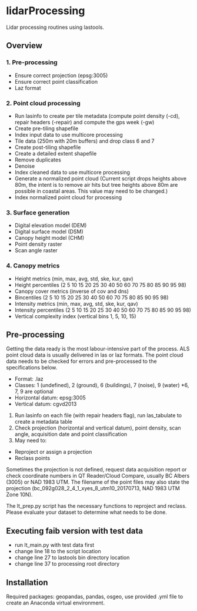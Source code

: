 # lidarProcessing
Lidar processing routines using lastools. 

## Overview
### 1.	Pre-processing
- Ensure correct projection (epsg:3005)
- Ensure correct point classification 
- Laz format

### 2.	Point cloud processing
- Run lasinfo to create per tile metadata (compute point density (-cd), repair headers (-repair) and compute the gps week (-gw)
- Create pre-tiling shapefile
- Index input data to use multicore processing
- Tile data (250m with 20m buffers) and drop class 6 and 7
- Create post-tiling shapefile
- Create a detailed extent shapefile
- Remove duplicates
- Denoise
- Index cleaned data to use multicore processing
- Generate a normalized point cloud (Current script drops heights above 80m, the intent is to remove air hits but tree heights above 80m are possible in coastal areas. This value may need to be changed.)
- Index normalized point cloud for processing

### 3.	Surface generation
- Digital elevation model (DEM) 
- Digital surface model (DSM)
- Canopy height model (CHM)
- Point density raster
- Scan angle raster

### 4.	Canopy metrics
- Height metrics (min, max, avg, std, ske, kur, qav)
- Height percentiles (2 5 10 15 20 25 30 40 50 60 70 75 80 85 90 95 98)
- Canopy cover metrics (inverse of cov and dns)
- Bincentiles (2 5 10 15 20 25 30 40 50 60 70 75 80 85 90 95 98)
- Intensity metrics (min, max, avg, std, ske, kur, qav)
- Intensity percentiles (2 5 10 15 20 25 30 40 50 60 70 75 80 85 90 95 98)
- Vertical complexity index (vertical bins 1, 5, 10, 15)

## Pre-processing
Getting the data ready is the most labour-intensive part of the process. ALS point cloud data is usually delivered in las or laz formats. The point cloud data needs to be checked for errors and pre-processed to the specifications below. 
- Format: .laz
- Classes: 1 (undefined), 2 (ground), 6 (buildings), 7 (noise), 9 (water) *6, 7, 9 are optional
- Horizontal datum: epsg:3005 
- Vertical datum:	cgvd2013

1.	Run lasinfo on each file (with repair headers flag), run las_tabulate to create a metadata table
2.	Check projection (horizontal and vertical datum), point density, scan angle, acquisition date and point classification
3.	May need to:
- Reproject or assign a projection
- Reclass points 

Sometimes the projection is not defined, request data acquisition report or check coordinate numbers in QT Reader/Cloud Compare, usually BC Albers (3005) or NAD 1983 UTM. The filename of the point files may also state the projection (bc_092g028_2_4_1_xyes_8_utm10_20170713, NAD 1983 UTM Zone 10N).

The lt_prep.py script has the necessary functions to reproject and reclass. Please evaluate your dataset to determine what needs to be done. 

## Executing faib version with test data
- run lt_main.py with test data first
- change line 18 to the script location
- change line 27 to lastools bin directory location
- change line 37 to processing root directory

## Installation
Required packages: geopandas, pandas, osgeo, use provided .yml file to create an Anaconda virtual environment.
